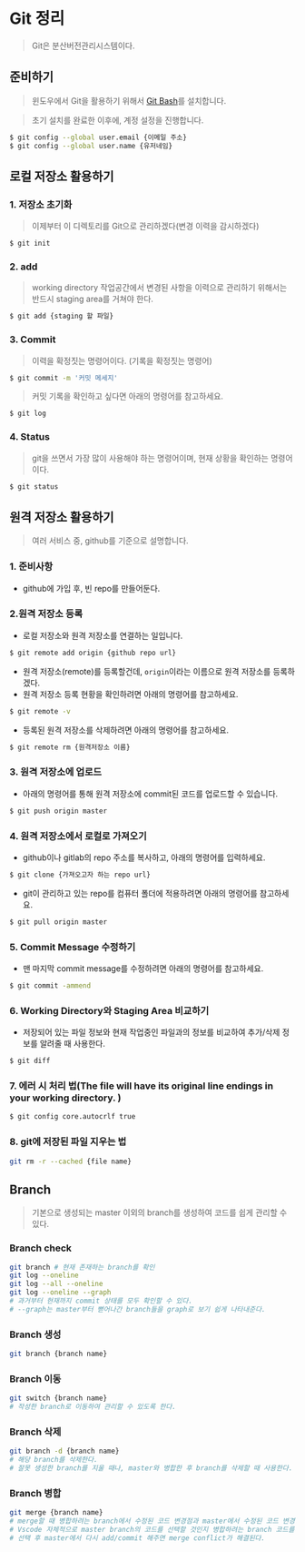 # Git 정리

> Git은 분산버전관리시스템이다.

## 준비하기

> 윈도우에서 Git을 활용하기 위해서 [Git Bash](https://git-scm.com/)를 설치합니다. 

> 초기 설치를 완료한 이후에, 계정 설정을 진행합니다.

```sh
$ git config --global user.email {이메일 주소}
$ git config --global user.name {유저네임}
```

## 로컬 저장소 활용하기

### 1. 저장소 초기화

> 이제부터 이 디렉토리를 Git으로 관리하겠다(변경 이력을 감시하겠다)

```sh
$ git init
```

### 2. add

> working directory 작업공간에서 변경된 사항을 이력으로 관리하기 위해서는 반드시 staging area를 거쳐야 한다.

```sh
$ git add {staging 할 파일}
```

### 3. Commit

> 이력을 확정짓는 명령어이다. (기록을 확정짓는 명령어)

```sh
$ git commit -m '커밋 메세지'
```

> 커밋 기록을 확인하고 싶다면 아래의 명령어를 참고하세요.

```sh
$ git log
```

### 4. Status

> git을 쓰면서 가장 많이 사용해야 하는 명령어이며, 현재 상황을 확인하는 명령어이다.

```sh
$ git status
```

## 원격 저장소 활용하기

> 여러 서비스 중, github를 기준으로 설명합니다. 

### 1. 준비사항

- github에 가입 후, 빈 repo를 만들어둔다.



### 2.원격 저장소 등록

- 로컬 저장소와 원격 저장소를 연결하는 일입니다.

```sh
$ git remote add origin {github repo url}
```

- 원격 저장소(remote)를 등록할건데, `origin`이라는 이름으로 원격 저장소를 등록하겠다. 
- 원격 저장소 등록 현황을 확인하려면 아래의 명령어를 참고하세요.

```sh
$ git remote -v
```

- 등록된 원격 저장소를 삭제하려면 아래의 명령어를 참고하세요.

```sh
$ git remote rm {원격저장소 이름}
```



### 3. 원격 저장소에 업로드

- 아래의 명령어를 통해 원격 저장소에 commit된 코드를 업로드할 수 있습니다.

```sh
$ git push origin master
```



### 4. 원격 저장소에서 로컬로 가져오기

- github이나 gitlab의 repo 주소를 복사하고, 아래의 명령어를 입력하세요.

```sh
$ git clone {가져오고자 하는 repo url}
```

- git이 관리하고 있는 repo를 컴퓨터 폴더에 적용하려면 아래의 명령어를 참고하세요.

```sh
$ git pull origin master
```



### 5. Commit Message 수정하기

- 맨 마지막 commit message를 수정하려면 아래의 명령어를 참고하세요.

```bash
$ git commit -ammend
```



### 6. Working Directory와 Staging Area 비교하기

- 저장되어 있는 파일 정보와 현재 작업중인 파일과의 정보를 비교하여 추가/삭제 정보를 알려줄 때 사용한다.

```bash
$ git diff
```



### 7. 에러 시 처리 법(**The file will have its original line endings in your working directory.** )

```bash
$ git config core.autocrlf true
```



### 8. git에 저장된 파일 지우는 법

```bash
git rm -r --cached {file name}
```



## Branch

> 기본으로 생성되는 master 이외의 branch를 생성하여 코드를 쉽게 관리할 수 있다.



### Branch check

```bash
git branch # 현재 존재하는 branch를 확인
git log --oneline
git log --all --oneline 
git log --oneline --graph
# 과거부터 현재까지 commit 상태를 모두 확인할 수 있다.
# --graph는 master부터 뻗어나간 branch들을 graph로 보기 쉽게 나타내준다.
```



### Branch 생성

```bash
git branch {branch name}
```



### Branch 이동

```bash
git switch {branch name}
# 작성한 branch로 이동하여 관리할 수 있도록 한다.
```



### Branch 삭제

```bash
git branch -d {branch name}
# 해당 branch를 삭제한다.
# 잘못 생성한 branch를 지울 때나, master와 병합한 후 branch를 삭제할 때 사용한다.
```



### Branch 병합

```bash
git merge {branch name}
# merge할 때 병합하려는 branch에서 수정된 코드 변경점과 master에서 수정된 코드 변경점에 동일한 부분이 있으면 Merge Conflict가 생긴다.
# Vscode 자체적으로 master branch의 코드를 선택할 것인지 병합하려는 branch 코드를 선택할 것인지 지원해준다.
# 선택 후 master에서 다시 add/commit 해주면 merge conflict가 해결된다.
```



